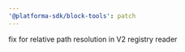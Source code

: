 ```yaml
---
'@platforma-sdk/block-tools': patch
---
```


fix for relative path resolution in V2 registry reader
